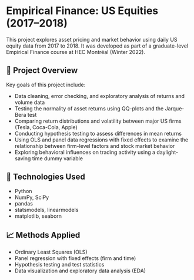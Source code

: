# Empirical Finance: US Equities (2017–2018)

This project explores asset pricing and market behavior using daily US equity data from 2017 to 2018. It was developed as part of a graduate-level Empirical Finance course at HEC Montréal (Winter 2022).

## 📘 Project Overview

Key goals of this project include:

- Data cleaning, error checking, and exploratory analysis of returns and volume data
- Testing the normality of asset returns using QQ-plots and the Jarque-Bera test
- Comparing return distributions and volatility between major US firms (Tesla, Coca-Cola, Apple)
- Conducting hypothesis testing to assess differences in mean returns
- Using OLS and panel data regressions with fixed effects to examine the relationship between firm-level factors and stock market behavior
- Exploring behavioral influences on trading activity using a daylight-saving time dummy variable

## 🔧 Technologies Used

- Python
- NumPy, SciPy
- pandas
- statsmodels, linearmodels
- matplotlib, seaborn

## 📈 Methods Applied

- Ordinary Least Squares (OLS)
- Panel regression with fixed effects (firm and time)
- Hypothesis testing and test statistics
- Data visualization and exploratory data analysis (EDA)
